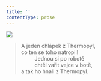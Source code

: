 ```yaml
---
title: ''
contentType: prose
---
```


![](../Images/073.jpg)

> A jeden chlápek z Thermopyl,  
> co ten se toho natropil!  
>          Jednou si po robotě  
>          chtěl vařit vejce v botě,  
> a tak ho hnali z Thermopyl.
